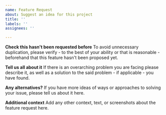 ```yaml
---
name: Feature Request
about: Suggest an idea for this project
title: ''
labels: ''
assignees: ''

---
```


**Check this hasn't been requested before**
To avoid unnecessary duplication, please verify - to the best of your ability or that is reasonable - beforehand that this feature hasn't been proposed yet.

**Tell us all about it**
If there is an overarching problem you are facing please describe it, as well as a solution to the said problem - if applicable - you have found.

**Any alternatives?**
If you have more ideas of ways or approaches to solving your issue, please tell us about it here.

**Additional context**
Add any other context, text, or screenshots about the feature request here.
